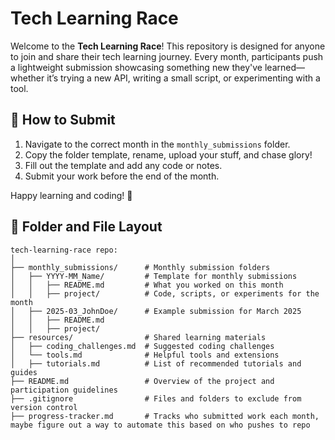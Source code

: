 # Tech Learning Race

Welcome to the **Tech Learning Race**! This repository is designed for anyone to join and share their tech learning journey. Every month, participants push a lightweight submission showcasing something new they've learned—whether it’s trying a new API, writing a small script, or experimenting with a tool.

## 📅 How to Submit
1. Navigate to the correct month in the `monthly_submissions` folder.
2. Copy the folder template, rename, upload your stuff, and chase glory!
3. Fill out the template and add any code or notes.
4. Submit your work before the end of the month.

Happy learning and coding! 🚀

## 📁 Folder and File Layout
```
tech-learning-race repo:
│
├── monthly_submissions/      # Monthly submission folders
│   ├── YYYY-MM_Name/         # Template for monthly submissions
│   │   ├── README.md         # What you worked on this month
│   │   ├── project/          # Code, scripts, or experiments for the month
│   ├── 2025-03_JohnDoe/      # Example submission for March 2025
│   │   ├── README.md
│   │   ├── project/
├── resources/                # Shared learning materials
│   ├── coding_challenges.md  # Suggested coding challenges
│   └── tools.md              # Helpful tools and extensions
│   ├── tutorials.md          # List of recommended tutorials and guides
├── README.md                 # Overview of the project and participation guidelines
├── .gitignore                # Files and folders to exclude from version control
├── progress-tracker.md       # Tracks who submitted work each month, maybe figure out a way to automate this based on who pushes to repo
```
